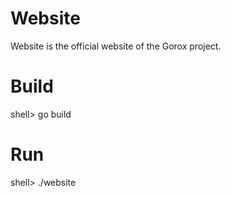 Website
=======

  Website is the official website of the Gorox project.

Build
=====

  shell> go build

Run
===

  shell> ./website
